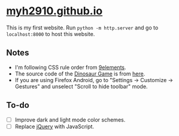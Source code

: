 # [myh2910.github.io](https://myh2910.github.io)

This is my first website. Run `python -m http.server` and go to `localhost:8000`
to host this website.

## Notes

- I'm following CSS rule order from
  [9elements](https://9elements.com/css-rule-order/).
- The source code of the
  [Dinosaur Game](https://en.wikipedia.org/wiki/Dinosaur_Game) is from
  [here](https://github.com/chromium/chromium/tree/main/components/neterror).
- If you are using Firefox Android, go to "Settings -> Customize -> Gestures"
  and unselect "Scroll to hide toolbar" mode.

## To-do

- [ ] Improve dark and light mode color schemes.
- [ ] Replace [jQuery](https://jquery.com/) with JavaScript.
